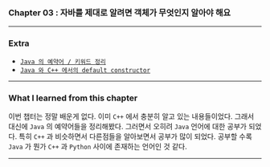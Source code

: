 
### Chapter 03 : 자바를 제대로 알려면 객체가 무엇인지 알아야 해요

---

### Extra

- [`Java 의 예약어 / 키워드 정리`](https://velog.io/@jbw9964/reservedwordsinjava)
- [`Java 와 C++ 에서의 default constructor`](https://velog.io/@jbw9964/differenceofdefaultconstructorinjavaandcpp)

---

### What I learned from this chapter

이번 챕터는 정말 배운게 없다. 이미 `C++` 에서 충분히 알고 있는 내용들이었다.
그래서 대신에 `Java` 의 예약어들을 정리해봤다. 그러면서 오히려 `Java` 언어에 대한 공부가 되었다. 특히 `C++` 과 비슷하면서 다른점들을 알아보면서 공부가 많이 되었다.
공부할 수록 `Java` 가 뭔가 `C++` 과 `Python` 사이에 존재하는 언어인 것 같다.

---

